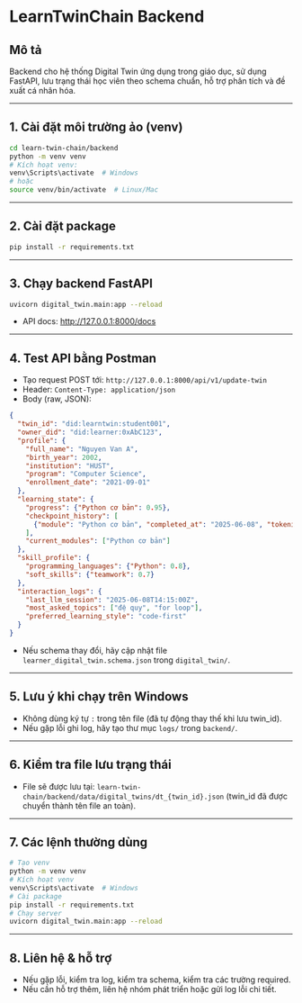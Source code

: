# LearnTwinChain Backend

## Mô tả
Backend cho hệ thống Digital Twin ứng dụng trong giáo dục, sử dụng FastAPI, lưu trạng thái học viên theo schema chuẩn, hỗ trợ phân tích và đề xuất cá nhân hóa.

---

## 1. Cài đặt môi trường ảo (venv)
```bash
cd learn-twin-chain/backend
python -m venv venv
# Kích hoạt venv:
venv\Scripts\activate  # Windows
# hoặc
source venv/bin/activate  # Linux/Mac
```

---

## 2. Cài đặt package
```bash
pip install -r requirements.txt
```

---

## 3. Chạy backend FastAPI
```bash
uvicorn digital_twin.main:app --reload
```
- API docs: http://127.0.0.1:8000/docs

---

## 4. Test API bằng Postman
- Tạo request POST tới: `http://127.0.0.1:8000/api/v1/update-twin`
- Header: `Content-Type: application/json`
- Body (raw, JSON):
```json
{
  "twin_id": "did:learntwin:student001",
  "owner_did": "did:learner:0xAbC123",
  "profile": {
    "full_name": "Nguyen Van A",
    "birth_year": 2002,
    "institution": "HUST",
    "program": "Computer Science",
    "enrollment_date": "2021-09-01"
  },
  "learning_state": {
    "progress": {"Python cơ bản": 0.95},
    "checkpoint_history": [
      {"module": "Python cơ bản", "completed_at": "2025-06-08", "tokenized": true, "nft_cid": "QmXYZabc..."}
    ],
    "current_modules": ["Python cơ bản"]
  },
  "skill_profile": {
    "programming_languages": {"Python": 0.8},
    "soft_skills": {"teamwork": 0.7}
  },
  "interaction_logs": {
    "last_llm_session": "2025-06-08T14:15:00Z",
    "most_asked_topics": ["đệ quy", "for loop"],
    "preferred_learning_style": "code-first"
  }
}
```
- Nếu schema thay đổi, hãy cập nhật file `learner_digital_twin.schema.json` trong `digital_twin/`.

---

## 5. Lưu ý khi chạy trên Windows
- Không dùng ký tự `:` trong tên file (đã tự động thay thế khi lưu twin_id).
- Nếu gặp lỗi ghi log, hãy tạo thư mục `logs/` trong `backend/`.

---

## 6. Kiểm tra file lưu trạng thái
- File sẽ được lưu tại: `learn-twin-chain/backend/data/digital_twins/dt_{twin_id}.json` (twin_id đã được chuyển thành tên file an toàn).

---

## 7. Các lệnh thường dùng
```bash
# Tạo venv
python -m venv venv
# Kích hoạt venv
venv\Scripts\activate  # Windows
# Cài package
pip install -r requirements.txt
# Chạy server
uvicorn digital_twin.main:app --reload
```

---

## 8. Liên hệ & hỗ trợ
- Nếu gặp lỗi, kiểm tra log, kiểm tra schema, kiểm tra các trường required.
- Nếu cần hỗ trợ thêm, liên hệ nhóm phát triển hoặc gửi log lỗi chi tiết. 